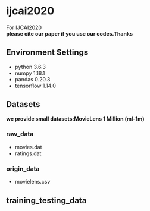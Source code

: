 # ijcai2020
For IJCAI2020<br/>
**please cite our paper if you use our codes.Thanks**
## Environment Settings
- python 3.6.3
- numpy 1.18.1
- pandas 0.20.3
- tensorflow 1.14.0
## Datasets
**we provide small datasets:MovieLens 1 Million (ml-1m)**<br/>
### raw_data
- movies.dat
- ratings.dat
### origin_data
- movielens.csv
## training_testing_data


